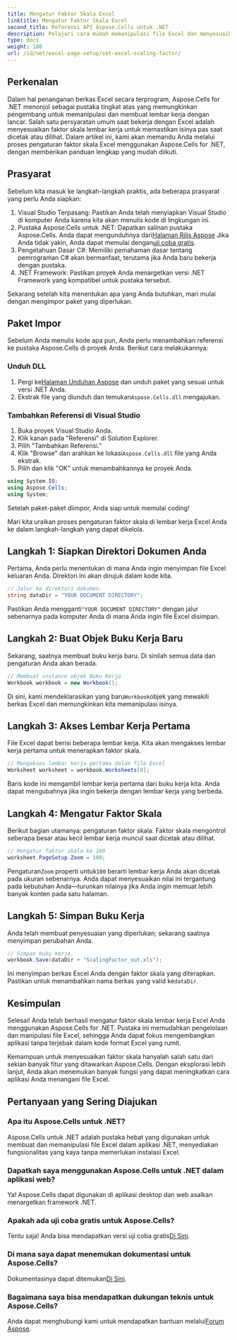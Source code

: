 ```yaml
---
title: Mengatur Faktor Skala Excel
linktitle: Mengatur Faktor Skala Excel
second_title: Referensi API Aspose.Cells untuk .NET
description: Pelajari cara mudah memanipulasi file Excel dan menyesuaikan faktor skala menggunakan Aspose.Cells untuk .NET.
type: docs
weight: 180
url: /id/net/excel-page-setup/set-excel-scaling-factor/
---
```

## Perkenalan

Dalam hal penanganan berkas Excel secara terprogram, Aspose.Cells for .NET menonjol sebagai pustaka tingkat atas yang memungkinkan pengembang untuk memanipulasi dan membuat lembar kerja dengan lancar. Salah satu persyaratan umum saat bekerja dengan Excel adalah menyesuaikan faktor skala lembar kerja untuk memastikan isinya pas saat dicetak atau dilihat. Dalam artikel ini, kami akan memandu Anda melalui proses pengaturan faktor skala Excel menggunakan Aspose.Cells for .NET, dengan memberikan panduan lengkap yang mudah diikuti.

## Prasyarat

Sebelum kita masuk ke langkah-langkah praktis, ada beberapa prasyarat yang perlu Anda siapkan:

1. Visual Studio Terpasang: Pastikan Anda telah menyiapkan Visual Studio di komputer Anda karena kita akan menulis kode di lingkungan ini.
2.  Pustaka Aspose.Cells untuk .NET: Dapatkan salinan pustaka Aspose.Cells. Anda dapat mengunduhnya dari[Halaman Rilis Aspose](https://releases.aspose.com/cells/net/) Jika Anda tidak yakin, Anda dapat memulai dengan[uji coba gratis](https://releases.aspose.com/).
3. Pengetahuan Dasar C#: Memiliki pemahaman dasar tentang pemrograman C# akan bermanfaat, terutama jika Anda baru bekerja dengan pustaka.
4. .NET Framework: Pastikan proyek Anda menargetkan versi .NET Framework yang kompatibel untuk pustaka tersebut.

Sekarang setelah kita menentukan apa yang Anda butuhkan, mari mulai dengan mengimpor paket yang diperlukan.

## Paket Impor

Sebelum Anda menulis kode apa pun, Anda perlu menambahkan referensi ke pustaka Aspose.Cells di proyek Anda. Berikut cara melakukannya:

### Unduh DLL

1.  Pergi ke[Halaman Unduhan Aspose](https://releases.aspose.com/cells/net/) dan unduh paket yang sesuai untuk versi .NET Anda.
2. Ekstrak file yang diunduh dan temukan`Aspose.Cells.dll` mengajukan.

### Tambahkan Referensi di Visual Studio

1. Buka proyek Visual Studio Anda.
2. Klik kanan pada "Referensi" di Solution Explorer.
3. Pilih "Tambahkan Referensi." 
4.  Klik "Browse" dan arahkan ke lokasi`Aspose.Cells.dll` file yang Anda ekstrak.
5. Pilih dan klik "OK" untuk menambahkannya ke proyek Anda.

```csharp
using System.IO;
using Aspose.Cells;
using System;
```

Setelah paket-paket diimpor, Anda siap untuk memulai coding!

Mari kita uraikan proses pengaturan faktor skala di lembar kerja Excel Anda ke dalam langkah-langkah yang dapat dikelola.

## Langkah 1: Siapkan Direktori Dokumen Anda

Pertama, Anda perlu menentukan di mana Anda ingin menyimpan file Excel keluaran Anda. Direktori ini akan dirujuk dalam kode kita. 

```csharp
// Jalur ke direktori dokumen.
string dataDir = "YOUR DOCUMENT DIRECTORY";
```

Pastikan Anda mengganti`"YOUR DOCUMENT DIRECTORY"` dengan jalur sebenarnya pada komputer Anda di mana Anda ingin file Excel disimpan.

## Langkah 2: Buat Objek Buku Kerja Baru

Sekarang, saatnya membuat buku kerja baru. Di sinilah semua data dan pengaturan Anda akan berada.

```csharp
// Membuat instance objek Buku Kerja
Workbook workbook = new Workbook();
```

 Di sini, kami mendeklarasikan yang baru`Workbook`objek yang mewakili berkas Excel dan memungkinkan kita memanipulasi isinya.

## Langkah 3: Akses Lembar Kerja Pertama

File Excel dapat berisi beberapa lembar kerja. Kita akan mengakses lembar kerja pertama untuk menerapkan faktor skala.

```csharp
// Mengakses lembar kerja pertama dalam file Excel
Worksheet worksheet = workbook.Worksheets[0];
```

Baris kode ini mengambil lembar kerja pertama dari buku kerja kita. Anda dapat mengubahnya jika ingin bekerja dengan lembar kerja yang berbeda.

## Langkah 4: Mengatur Faktor Skala

Berikut bagian utamanya: pengaturan faktor skala. Faktor skala mengontrol seberapa besar atau kecil lembar kerja muncul saat dicetak atau dilihat.

```csharp
// Mengatur faktor skala ke 100
worksheet.PageSetup.Zoom = 100;
```

 Pengaturan`Zoom` properti untuk`100` berarti lembar kerja Anda akan dicetak pada ukuran sebenarnya. Anda dapat menyesuaikan nilai ini tergantung pada kebutuhan Anda—turunkan nilainya jika Anda ingin memuat lebih banyak konten pada satu halaman.

## Langkah 5: Simpan Buku Kerja

Anda telah membuat penyesuaian yang diperlukan; sekarang saatnya menyimpan perubahan Anda.

```csharp
// Simpan buku kerja.
workbook.Save(dataDir + "ScalingFactor_out.xls");
```

 Ini menyimpan berkas Excel Anda dengan faktor skala yang diterapkan. Pastikan untuk menambahkan nama berkas yang valid ke`dataDir`.

## Kesimpulan

Selesai! Anda telah berhasil mengatur faktor skala lembar kerja Excel Anda menggunakan Aspose.Cells for .NET. Pustaka ini memudahkan pengelolaan dan manipulasi file Excel, sehingga Anda dapat fokus mengembangkan aplikasi tanpa terjebak dalam kode format Excel yang rumit.

Kemampuan untuk menyesuaikan faktor skala hanyalah salah satu dari sekian banyak fitur yang ditawarkan Aspose.Cells. Dengan eksplorasi lebih lanjut, Anda akan menemukan banyak fungsi yang dapat meningkatkan cara aplikasi Anda menangani file Excel.

## Pertanyaan yang Sering Diajukan

### Apa itu Aspose.Cells untuk .NET?  
Aspose.Cells untuk .NET adalah pustaka hebat yang digunakan untuk membuat dan memanipulasi file Excel dalam aplikasi .NET, menyediakan fungsionalitas yang kaya tanpa memerlukan instalasi Excel.

### Dapatkah saya menggunakan Aspose.Cells untuk .NET dalam aplikasi web?  
Ya! Aspose.Cells dapat digunakan di aplikasi desktop dan web asalkan menargetkan framework .NET.

### Apakah ada uji coba gratis untuk Aspose.Cells?  
 Tentu saja! Anda bisa mendapatkan versi uji coba gratis[Di Sini](https://releases.aspose.com/).

### Di mana saya dapat menemukan dokumentasi untuk Aspose.Cells?  
 Dokumentasinya dapat ditemukan[Di Sini](https://reference.aspose.com/cells/net/).

### Bagaimana saya bisa mendapatkan dukungan teknis untuk Aspose.Cells?  
 Anda dapat menghubungi kami untuk mendapatkan bantuan melalui[Forum Aspose](https://forum.aspose.com/c/cells/9).